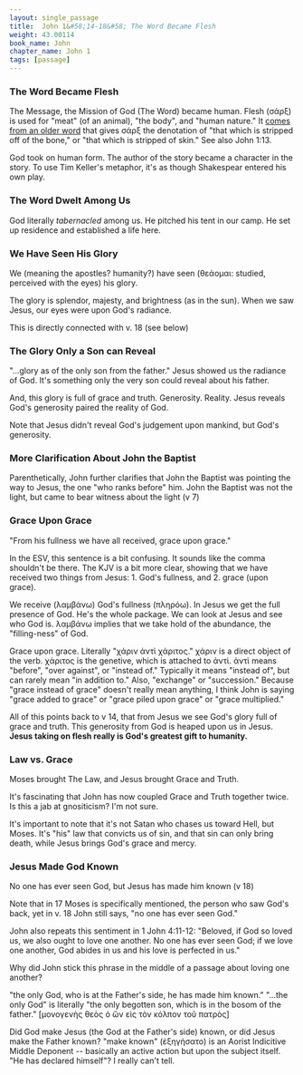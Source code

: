 ```yaml
---
layout: single_passage
title:  John 1&#58;14-18&#58; The Word Became Flesh
weight: 43.00114
book_name: John
chapter_name: John 1
tags: [passage]
---
```


### The Word Became Flesh

The Message, the Mission of God (The Word) became human.  Flesh (σάρξ) is used for "meat" (of an animal), "the body", and "human nature."  It [comes from an older word](https://www.blueletterbible.org/lang/lexicon/lexicon.cfm?t=kjv&strongs=g4561) that gives σάρξ the denotation of "that which is stripped off of the bone," or "that which is stripped of skin."  See also John 1:13.

God took on human form.  The author of the story became a character in the story.  To use Tim Keller's metaphor, it's as though Shakespear entered his own play.

### The Word Dwelt Among Us

God literally _tabernacled_ among us.  He pitched his tent in our camp.  He set up residence and established a life here.

### We Have Seen His Glory

We (meaning the apostles? humanity?) have seen (θεάομαι: studied, perceived with the eyes) his glory.

The glory is splendor, majesty, and brightness (as in the sun).  When we saw Jesus, our eyes were upon God's radiance.

This is directly connected with v. 18 (see below)

### The Glory Only a Son can Reveal

"...glory as of the only son from the father." Jesus showed us the radiance of God.  It's something only the very son could reveal about his father.

And, this glory is full of grace and truth.  Generosity.  Reality.  Jesus reveals God's generosity paired the reality of God.

Note that Jesus didn't reveal God's judgement upon mankind, but God's generosity.

### More Clarification About John the Baptist

Parenthetically, John further clarifies that John the Baptist was pointing the way to Jesus, the one "who ranks before" him.  John the Baptist was not the light, but came to bear witness about the light (v 7)

### Grace Upon Grace

"From his fullness we have all received, grace upon grace."

In the ESV, this sentence is a bit confusing.  It sounds like the comma shouldn't be there.  The KJV is a bit more clear, showing that we have received two things from Jesus: 1. God's fullness, and 2. grace (upon grace).

We receive (λαμβάνω) God's fullness (πληρόω).  In Jesus we get the full presence of God.  He's the whole package.  We can look at Jesus and see who God is.  λαμβάνω implies that we take hold of the abundance, the "filling-ness" of God.

Grace upon grace.  Literally "χάριν ἀντὶ χάριτος."  χάριν is a direct object of the verb.  χάριτος is the genetive, which is attached to ἀντὶ.  ἀντὶ means "before", "over against", or "instead of."   Typically it means "instead of", but can rarely mean "in addition to."  Also, "exchange" or "succession."  Because "grace instead of grace" doesn't really mean anything, I think John is saying "grace added to grace" or "grace piled upon grace" or "grace multiplied."

All of this points back to v 14, that from Jesus we see God's glory full of grace and truth.  This generosity from God is heaped upon us in Jesus.  **Jesus taking on flesh really is God's greatest gift to humanity.**

### Law vs. Grace

Moses brought The Law, and Jesus brought Grace and Truth.

It's fascinating that John has now coupled Grace and Truth together twice.  Is this a jab at gnositicism?  I'm not sure.

It's important to note that it's not Satan who chases us toward Hell, but Moses.  It's "his" law that convicts us of sin, and that sin can only bring death, while Jesus brings God's grace and mercy.

### Jesus Made God Known

No one has ever seen God, but Jesus has made him known (v 18)

Note that in 17 Moses is specifically mentioned, the person who saw God's back, yet in v. 18 John still says, "no one has ever seen God."

John also repeats this sentiment in 1 John 4:11-12: "Beloved, if God so loved us, we also ought to love one another.  No one has ever seen God; if we love one another, God abides in us and his love is perfected in us."

Why did John stick this phrase in the middle of a passage about loving one another?

"the only God, who is at the Father's side, he has made him known."  "...the only God" is literally "the only begotten son, which is in the bosom of the father." [μονογενὴς θεὸς ὁ ὢν εἰς τὸν κόλπον τοῦ πατρὸς]


Did God make Jesus (the God at the Father's side) known, or did Jesus make the Father known? "make known" (ἐξηγήσατο) is an Aorist  Indicitive Middle Deponent -- basically an active action but upon the subject itself.  "He has declared himself"?  I really can't tell.
